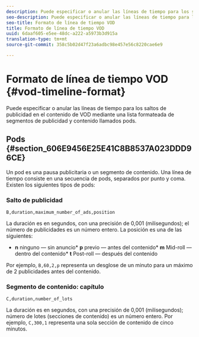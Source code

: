 ```yaml
---
description: Puede especificar o anular las líneas de tiempo para los saltos de publicidad en el contenido de VOD mediante una lista formateada de segmentos de publicidad y contenido llamados pods.
seo-description: Puede especificar o anular las líneas de tiempo para los saltos de publicidad en el contenido de VOD mediante una lista formateada de segmentos de publicidad y contenido llamados pods.
seo-title: Formato de línea de tiempo VOD
title: Formato de línea de tiempo VOD
uuid: 6daaf605-e5ee-48dc-a222-a5973b3d915a
translation-type: tm+mt
source-git-commit: 358c5b02d47f23a6adbc98e457e56c8220cae6e9

---
```



# Formato de línea de tiempo VOD {#vod-timeline-format}

Puede especificar o anular las líneas de tiempo para los saltos de publicidad en el contenido de VOD mediante una lista formateada de segmentos de publicidad y contenido llamados pods.

## Pods {#section_606E9456E25E41C8B8537A023DDD96CE}

Un pod es una pausa publicitaria o un segmento de contenido. Una línea de tiempo consiste en una secuencia de pods, separados por punto y coma. Existen los siguientes tipos de pods:

### Salto de publicidad

```
B,duration,maximum_number_of_ads,position
```

La duración es en segundos, con una precisión de 0,001 (milisegundos); el número de publicidades es un número entero. La posición es una de las siguientes:
* **n** ninguno — sin anuncio* **p** previo — antes del contenido* **m** Mid-roll — dentro del contenido* **t** Post-roll — después del contenido

Por ejemplo, `B,60,2,p` representa un desglose de un minuto para un máximo de 2 publicidades antes del contenido.

### Segmento de contenido: capítulo

```
C,duration,number_of_lots
```

La duración es en segundos, con una precisión de 0,001 (milisegundos); número de lotes (secciones de contenido) es un número entero. Por ejemplo, `C,300,1` representa una sola sección de contenido de cinco minutos.
